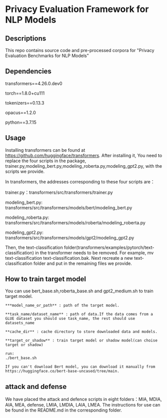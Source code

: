 # Privacy Evaluation Framework for NLP Models
## Descriptions
This repo contains source code and pre-processed corpora for "Privacy Evaluation Benchmarks for NLP Models"

## Dependencies
transformers==4.26.0.dev0

torch==1.8.0+cu111

tokenizers==0.13.3

opacus==1.2.0

python==3.7.15

## Usage

Installing transformers can be found at https://github.com/huggingface/transformers. After installing it, You need to replace the four scripts in the package, trainer.py,modeling_bert.py,modeling_roberta.py,modeling_gpt2.py, with the scripts we provide.

In transformers, the addresses corresponding to these four scripts are：

trainer.py：transformers/src/transformers/trainer.py

modeling_bert.py: transformers/src/transformers/models/bert/modeling_bert.py

modeling_roberta.py: transformers/src/transformers/models/roberta/modeling_roberta.py

modeling_gpt2.py: transformers/src/transformers/models/gpt2/modeling_gpt2.py

Then, the text-classification folder(transformers/examples/pytorch/text-classification) in the transformer needs to be removed. For example, mv text-classification text-classification.bak. Next recreate a new text-classification folder and put in the remaining files we provide.

## How to train target model

You can use bert_base.sh,roberta_base.sh and gpt2_medium.sh to train target model.

```
***model_name_or_path** : path of the target model.

**task_name/dataset_name** : path of data.If the data comes from a GLUE dataset you should use task_name, the rest should use datasets_name

**cache_dir** : cache directory to store downloaded data and models.

**target_or_shadow** : train target model or shadow model(can choise target or shadow)

run:
./bert_base.sh

If you can't download Bert model, you can download it manually from https://huggingface.co/bert-base-uncased/tree/main.
```

## attack and defense

We have placed the attack and defence scripts in eight folders：MIA, MDIA, AIA, MEA, defense, LMIA, LMDIA, LAIA, LMEA. The instructions for use can be found in the README.md in the corresponding folder.

